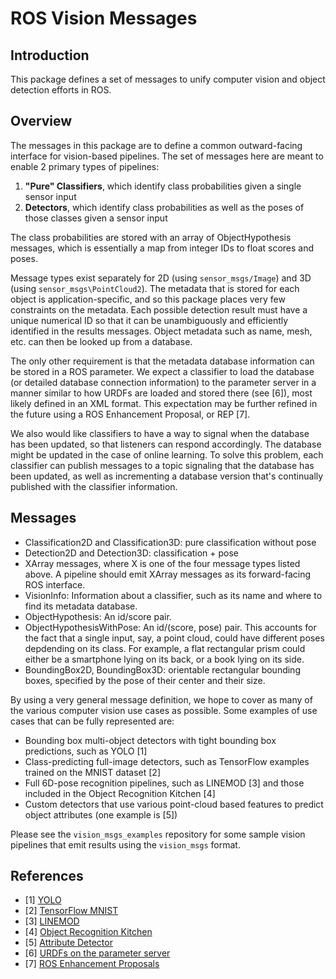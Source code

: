 # ROS Vision Messages

## Introduction

This package defines a set of messages to unify computer
vision and object detection efforts in ROS.

## Overview

The messages in this package are to define a common outward-facing interface
for vision-based pipelines. The set of messages here are meant to enable 2
primary types of pipelines:

  1. **"Pure" Classifiers**, which identify class probabilities given a single
  sensor input
  2. **Detectors**, which identify class probabilities as well as the poses of
  those classes given a sensor input

The class probabilities are stored with an array of ObjectHypothesis messages,
which is essentially a map from integer IDs to float scores and poses.

Message types exist separately for 2D (using `sensor_msgs/Image`) and 3D (using
`sensor_msgs\PointCloud2`). The metadata that is stored for each object is
application-specific, and so this package places very few constraints on the
metadata. Each possible detection result must have a unique numerical ID so
that it can be unambiguously and efficiently identified in the results messages.
Object metadata such as name, mesh, etc. can then be looked up from a database.

The only other requirement is that the metadata database information can be
stored in a ROS parameter. We expect a classifier to load the database (or
detailed database connection information) to the parameter
server in a manner similar to how URDFs are loaded and stored there (see [6]),
most likely defined in an XML format. This expectation may be further refined
in the future using a ROS Enhancement Proposal, or REP [7].

We also would like classifiers to have a way to signal when the database has
been updated, so that listeners can respond accordingly. The database might be
updated in the case of online learning. To solve this problem, each classifier
can publish messages to a topic signaling that the database has been updated, as
well as incrementing a database version that's continually published with the
classifier information.

## Messages

  * Classification2D and Classification3D: pure classification without pose
  * Detection2D and Detection3D: classification + pose
  * XArray messages, where X is one of the four message types listed above. A
    pipeline should emit XArray messages as its forward-facing ROS interface.
  * VisionInfo: Information about a classifier, such as its name and where
    to find its metadata database.
  * ObjectHypothesis: An id/score pair.
  * ObjectHypothesisWithPose: An id/(score, pose) pair. This accounts for the
    fact that a single input, say, a point cloud, could have different poses
    depdending on its class. For example, a flat rectangular prism could either
    be a smartphone lying on its back, or a book lying on its side.
  * BoundingBox2D, BoundingBox3D: orientable rectangular bounding boxes,
    specified by the pose of their center and their size.

By using a very general message definition, we hope to cover as many of the
various computer vision use cases as possible. Some examples of use cases that
can be fully represented are:

  * Bounding box multi-object detectors with tight bounding box predictions,
  such as YOLO [1]
  * Class-predicting full-image detectors, such as TensorFlow examples trained
  on the MNIST dataset [2]
  * Full 6D-pose recognition pipelines, such as LINEMOD [3] and those included
  in the Object Recognition Kitchen [4]
  * Custom detectors that use various point-cloud based features to predict
  object attributes (one example is [5])

Please see the `vision_msgs_examples` repository for some sample vision
pipelines that emit results using the `vision_msgs` format.

## References
  * [1] [YOLO](https://pjreddie.com/darknet/yolo/)
  * [2] [TensorFlow MNIST](https://www.tensorflow.org/get_started/mnist/beginners)
  * [3] [LINEMOD](http://campar.in.tum.de/pub/hinterstoisser2011linemod/hinterstoisser2011linemod.pdf)
  * [4] [Object Recognition Kitchen](https://wg-perception.github.io/ork_tutorials/tutorial03/tutorial.html)
  * [5] [Attribute Detector](https://www2.eecs.berkeley.edu/Research/Projects/CS/vision/shape/attributes-poselets-iccv11.pdf)
  * [6] [URDFs on the parameter server](http://wiki.ros.org/urdf/Tutorials/Using%20urdf%20with%20robot_state_publisher#Launch_File)
  * [7] [ROS Enhancement Proposals](http://www.ros.org/reps/rep-0000.html)

